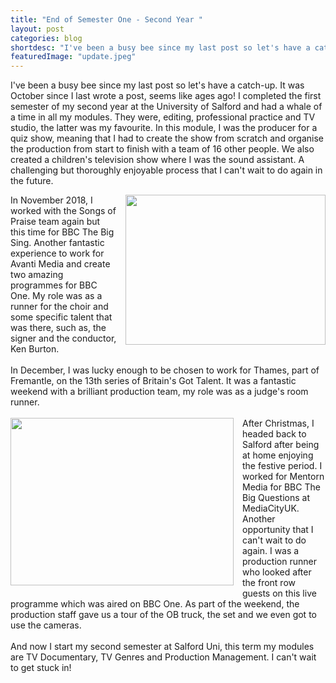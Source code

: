 ```yaml
---
title: "End of Semester One - Second Year "
layout: post
categories: blog
shortdesc: "I've been a busy bee since my last post so let's have a catch-up. It was October since I last wrote a post, seems like ages ago!"
featuredImage: "update.jpeg"
---
```


<p>I've been a busy bee since my last post so let's have a catch-up. It was October since I last wrote a post, seems like ages ago! I completed the first semester of my second year at the University of Salford and had a whale of a time in all my modules. They were, editing, professional practice and TV studio, the latter was my favourite. In this module, I was the producer for a quiz show, meaning that I had to create the show from scratch and organise the production from start to finish with a team of 16 other people. We also created a children's television show where I was the sound assistant. A challenging but thoroughly enjoyable process that I can't wait to do again in the future.</p>
<div style="text-align: center;">
<div class="separator" style="clear: both; text-align: center;"><a style="clear: right; float: right; margin-bottom: 1em; margin-left: 1em;" href="https://4.bp.blogspot.com/-ybzmiEbxe94/XG2efsYRgvI/AAAAAAAAAmc/ZAx_vKbyD7EKbTKIwC2BwowmhWTJdi2RgCLcBGAs/s1600/IMG_5237.jpg"><img src="https://4.bp.blogspot.com/-ybzmiEbxe94/XG2efsYRgvI/AAAAAAAAAmc/ZAx_vKbyD7EKbTKIwC2BwowmhWTJdi2RgCLcBGAs/s320/IMG_5237.jpg" width="320" height="240" border="0" data-original-height="1200" data-original-width="1600" /></a></div>
<div style="text-align: left;">In November 2018, I worked with the Songs of Praise team again but this time for BBC The Big Sing. Another fantastic experience to work for Avanti Media and create two amazing programmes for BBC One. My role was as a runner for the&nbsp;choir and some specific talent that was&nbsp;there, such as, the signer and the conductor, Ken Burton.&nbsp;</div>
<div style="text-align: left;">&nbsp;</div>
<div style="text-align: left;">In December, I was lucky enough to be chosen to work for Thames, part of Fremantle, on the 13th series of Britain's Got Talent. It was a fantastic weekend with a brilliant&nbsp;production team, my role was as a judge's room runner.&nbsp;</div>
<div style="text-align: left;">&nbsp;</div>
<div class="separator" style="clear: both; text-align: center;"><a style="clear: left; float: left; margin-bottom: 1em; margin-right: 1em;" href="https://4.bp.blogspot.com/-Ygf3Tjsh-50/XG2fSic-03I/AAAAAAAAAmo/xr55kvWqWv8_Mm-W320Nsl0id3QSzW1LQCLcBGAs/s1600/IMG_1321.jpeg"><img src="https://4.bp.blogspot.com/-Ygf3Tjsh-50/XG2fSic-03I/AAAAAAAAAmo/xr55kvWqWv8_Mm-W320Nsl0id3QSzW1LQCLcBGAs/s320/IMG_1321.jpeg" width="357" height="268" border="0" data-original-height="1200" data-original-width="1600" /></a></div>
<div style="text-align: left;">After Christmas, I headed back to Salford after being at home enjoying the festive period. I worked for Mentorn Media for BBC The Big Questions at MediaCityUK. Another opportunity&nbsp;that I can't wait to do again. I was a production runner who looked after the front row guests on this live programme which was aired on BBC One. As part of the weekend, the production staff gave us a tour of the OB truck, the set and we even got to use the cameras.&nbsp;</div>
<div style="text-align: left;">&nbsp;</div>
<div style="text-align: left;">And now I start my second semester at Salford Uni, this term my modules are TV Documentary, TV Genres and Production Management. I can't wait to get stuck in!</div>
</div>
